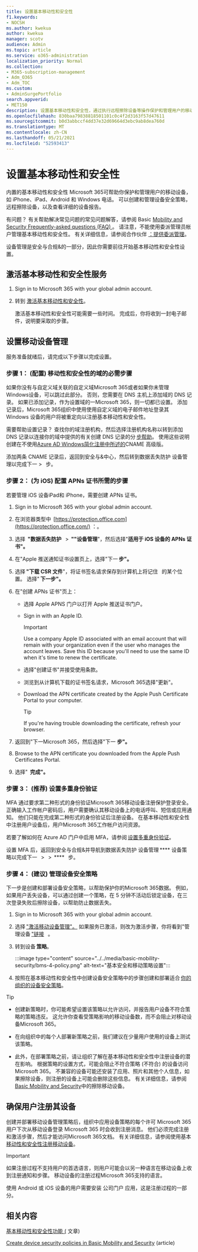 ```yaml
---
title: 设置基本移动性和安全性
f1.keywords:
- NOCSH
ms.author: kwekua
author: kwekua
manager: scotv
audience: Admin
ms.topic: article
ms.service: o365-administration
localization_priority: Normal
ms.collection:
- M365-subscription-management
- Adm_O365
- Adm_TOC
ms.custom:
- AdminSurgePortfolio
search.appverid:
- MET150
description: 设置基本移动性和安全性，通过执行远程擦除设备等操作保护和管理用户的移动设备。
ms.openlocfilehash: 830baa79838818501101c0c4f2d3163f57d47611
ms.sourcegitcommit: b0d3abbccf4dd37e32d69664d3ebc9ab8dea760d
ms.translationtype: MT
ms.contentlocale: zh-CN
ms.lasthandoff: 05/21/2021
ms.locfileid: "52593413"
---
```

# <a name="set-up-basic-mobility-and-security"></a>设置基本移动性和安全性

内置的基本移动性和安全性 Microsoft 365可帮助你保护和管理用户的移动设备，如 iPhone、iPad、Android 和 Windows 电话。 可以创建和管理设备安全策略，远程擦除设备，以及查看详细的设备报告。

有问题？ 有关帮助解决常见问题的常见问题解答，请参阅 Basic [Mobility and Security Frequently-asked questions (FAQ) ](frequently-asked-questions.md)。 请注意，不能使用委派管理员帐户管理基本移动性和安全性。 有关详细信息，请参阅合作伙伴 [：提供委派管理](https://support.microsoft.com/office/partners-offer-delegated-administration-26530dc0-ebba-415b-86b1-b55bc06b073e)。 

设备管理是安全与合规&的一部分，因此你需要前往开始基本移动性和安全性设置。

## <a name="activate-the-basic-mobility-and-security-service"></a>激活基本移动性和安全性服务

1. Sign in to Microsoft 365 with your global admin account.

2. 转到 [激活基本移动性和安全性](https://admin.microsoft.com/EAdmin/Device/IntuneInventory.aspx)。

   激活基本移动性和安全性可能需要一些时间。 完成后，你将收到一封电子邮件，说明要采取的步骤。

## <a name="set-up-mobile-device-management"></a>设置移动设备管理

服务准备就绪后，请完成以下步骤以完成设置。

### <a name="step-1-required-configure-domains-for-basic-mobility-and-security"></a>步骤 1： (配置) 移动性和安全性的域的必需步骤

如果你没有与自定义域关联的自定义域Microsoft 365或者如果你未管理 Windows设备，可以跳过此部分。 否则，您需要在 DNS 主机上添加域的 DNS 记录。 如果已添加记录，作为设置域的一Microsoft 365，则一切都已设置。 添加记录后，Microsoft 365组织中使用使用自定义域的电子邮件地址登录其 Windows 设备的用户将被重定向以注册基本移动性和安全性。

需要帮助设置记录？ 查找你的域注册机构，然后选择注册机构名称以转到添加 DNS 记录以连接你的域中提供的有关创建 DNS 记录的分 [步帮助](/office365/admin/get-help-with-domains/create-dns-records-at-any-dns-hosting-provider)。 使用这些说明创建在不使用[Azure AD Windows简化注册中所述的](/mem/intune/enrollment/windows-enroll#simplify-windows-enrollment-without-azure-ad-premium)CNAME 高级版。

添加两条 CNAME 记录后，返回到安全与&中心，然后转到数据丢失防护 设备管理以完成下一  >     步。

### <a name="step-2-required-configure-an-apns-certificate-for-ios-devices"></a>步骤 2： (为 iOS) 配置 APNs 证书所需的步骤

若要管理 iOS 设备iPad和 iPhone，需要创建 APNs 证书。

1. Sign in to Microsoft 365 with your global admin account.

2. 在浏览器类型中  [https://protection.office.com](https://protection.office.com/) ：。

3. 选择  **"数据丢失防护**   >  **""设备管理**"，然后选择"**适用于 iOS 设备的 APNs 证书"。**

4. 在"Apple 推送通知证书设置页上，选择"下一 **步"。**

5. 选择 **"下载 CSR 文件**"，将证书签名请求保存到计算机上将记住   的某个位置。 选择" **下一步"。**

6. 在"创建 APNs 证书"页上：

   - 选择 Apple APNS 门户以打开 Apple 推送证书门户。
   - Sign in with an Apple ID.

     > [!IMPORTANT]
     > Use a company Apple ID associated with an email account that will remain with your organization even if the user who manages the account leaves. Save this ID because you'll need to use the same ID when it's time to renew the certificate.

   - 选择"创建证书"并接受使用条款。
   - 浏览到从计算机下载的证书签名请求，Microsoft 365选择"更新"。
   - Download the APN certificate created by the Apple Push Certificate Portal to your computer.

     > [!TIP]
     > If you're having trouble downloading the certificate, refresh your browser.

7. 返回到"下一Microsoft 365，然后选择"下一 **步"。**

8.  Browse to the APN certificate you downloaded from the Apple Push Certificates Portal.

9. 选择"  **完成"。**

### <a name="step-3-recommended-set-up-multi-factor-authentication"></a>步骤 3： (推荐) 设置多重身份验证

MFA 通过要求第二种形式的身份验证Microsoft 365移动设备注册保护登录安全。 正确输入工作帐户密码后，用户需要确认其移动设备上的电话呼叫、短信或应用通知。 他们只能在完成第二种形式的身份验证后注册设备。 在基本移动性和安全性中注册用户设备后，用户Microsoft 365工作帐户访问资源。

若要了解如何在 Azure AD 门户中启用 MFA，请参阅 [设置多重身份验证](../security-and-compliance/set-up-multi-factor-authentication.md)。

设置 MFA 后，返回到安全与合规&并导航到数据丢失防护 设备管理 **** 设备策略以完成下一   >     >  ****   步。

### <a name="step-4-recommended-manage-device-security-policies"></a>步骤 4： (建议) 管理设备安全策略

下一步是创建和部署设备安全策略，以帮助保护你的Microsoft 365数据。 例如，如果用户丢失设备，可以通过创建一个策略，在 5 分钟不活动后锁定设备，在三次登录失败后擦除设备，以帮助防止数据丢失。

1. Sign in to Microsoft 365 with your global admin account.

2. 选择 ["激活移动设备管理"。](https://admin.microsoft.com/EAdmin/Device/IntuneInventory.aspx) 如果服务已激活，则改为激活步骤，你将看到"管理设备 ["链接](https://admin.microsoft.com/adminportal/home#/MifoDevices)   。

3. 转到设备 **策略**。

   :::image type="content" source="../../media/basic-mobility-security/bms-4-policy.png" alt-text="基本安全和移动策略设置":::

4. 按照在基本移动性和安全性中创建设备安全策略中的步骤创建和部署适合 [你的组织的设备安全策略](create-device-security-policies.md)。

> [!TIP]
>
> - 创建新策略时，你可能希望设置该策略以允许访问，并报告用户设备不符合策略的策略违反。 这允许你查看受策略影响的移动设备数，而不会阻止对移动设备Microsoft 365。
>
> - 在向组织中的每个人部署新策略之前，我们建议在少量用户使用的设备上测试该策略。
>
> - 此外，在部署策略之前，请让组织了解在基本移动性和安全性中注册设备的潜在影响。 根据策略的设置方式，可能会阻止不符合策略 (不符合) 的设备访问Microsoft 365。 不兼容的设备可能还安装了应用、照片和其他个人信息，如果擦除设备，则注册的设备上可能会删除这些信息。 有关详细信息，请参阅 [Basic Mobility and Security](wipe-mobile-device.md)中的擦除移动设备。

## <a name="make-sure-users-enroll-their-devices"></a>确保用户注册其设备

创建并部署移动设备管理策略后，组织中应用设备策略的每个许可 Microsoft 365 用户下次从移动设备登录 Microsoft 365 时会收到注册消息。 他们必须完成注册和激活步骤，然后才能访问Microsoft 365文档。 有关详细信息，请参阅使用基本 [移动性和安全性注册移动设备](enroll-your-mobile-device.md)。

> [!IMPORTANT]
> 如果注册过程不支持用户的首选语言，则用户可能会以另一种语言在移动设备上收到注册通知和步骤。 移动设备的注册过程Microsoft 365支持的语言。

使用 Android 或 iOS 设备的用户需要安装 公司门户 应用，这是注册过程的一部分。

## <a name="related-content"></a>相关内容

[基本移动性和安全性功能 (](capabilities.md) 文章) 

[Create device security policies in Basic Mobility and Security](create-device-security-policies.md) (article) 